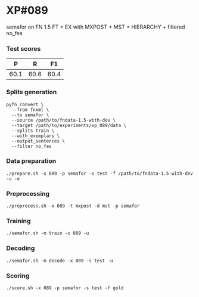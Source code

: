 # XP\#089

semafor on FN 1.5 FT + EX with MXPOST + MST + HIERARCHY + filtered no_fes

### Test scores
| P | R | F1 |
| --- | --- | --- |
| 60.1 | 60.6 | 60.4 |

### Splits generation
```
pyfn convert \
  --from fnxml \
  --to semafor \
  --source /path/to/fndata-1.5-with-dev \
  --target /path/to/experiments/xp_089/data \
  --splits train \
  --with_exemplars \
  --output_sentences \
  --filter no_fes
```

### Data preparation
```
./prepare.sh -x 089 -p semafor -s test -f /path/to/fndata-1.5-with-dev -u -e
```

### Preprocessing
```
./preprocess.sh -x 089 -t mxpost -d mst -p semafor
```

### Training
```
./semafor.sh -m train -x 089 -u
```

### Decoding
```
./semafor.sh -m decode -x 089 -s test -u
```

### Scoring
```
./score.sh -x 089 -p semafor -s test -f gold
```
